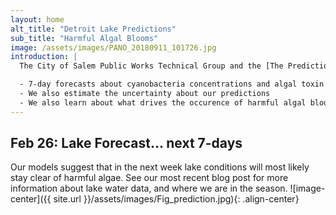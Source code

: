 ```yaml
---
layout: home
alt_title: "Detroit Lake Predictions"
sub_title: "Harmful Algal Blooms"
image: /assets/images/PANO_20180911_101726.jpg
introduction: |
  The City of Salem Public Works Technical Group and the [The Prediction Lab](https://www.thepredictionlab.com/) produce weekly forecasts of harmful algal blooms in Detroit Lake, OR. We use Big Data collected from the lake,      including water samples taken directly from the lake, as well as information on local and regional   weather. We also make use of satellite imagery, to measure changes in the color of the lake. All     these information are fed into Machine Learning algorithms that provide:

  - 7-day forecasts about cyanobacteria concentrations and algal toxin levls
  - We also estimate the uncertainty about our predictions
  - We also learn about what drives the occurence of harmful algal blooms
---
```


## Feb 26: Lake Forecast... next 7-days
Our models suggest that in the next week lake conditions will most likely stay clear of harmful algae. See our most recent blog post for more information about lake water data, and where we are in the season.
![image-center]({{ site.url }}/assets/images/Fig_prediction.jpg){: .align-center}

